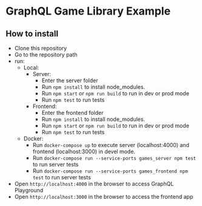 # GraphQL Game Library Example

## How to install

* Clone this repository
* Go to the repository path
* run:
    * Local:
      * Server:
        * Enter the server folder
        * Run `npm install` to install node_modules.
        * Run `npm start` or `npm run build` to run in dev or prod mode
        * Run `npm test` to run tests
      * Frontend:
        * Enter the frontend folder
        * Run `npm install` to install node_modules.
        * Run `npm start` or `npm run build` to run in dev or prod mode
        * Run `npm test` to run tests
    * Docker:
      * Run `docker-compose up` to execute server (localhost:4000) and frontend (localhost:3000) in devel mode.
      * Run `docker-compose run --service-ports games_server npm test` to run  server tests
      * Run `docker-compose run --service-ports games_frontend npm test` to run server tests
* Open `http://localhost:4000` in the browser to access GraphQL Playground
* Open `http://localhost:3000` in the browser to access the frontend app